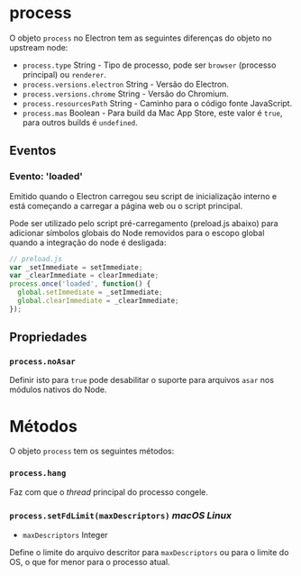 # process
O objeto `process` no Electron tem as seguintes diferenças do objeto no upstream node:

* `process.type` String - Tipo de processo, pode ser `browser` (processo principal) 
ou `renderer`.
* `process.versions.electron` String - Versão do Electron.
* `process.versions.chrome` String - Versão do Chromium.
* `process.resourcesPath` String - Caminho para o código fonte JavaScript.
* `process.mas` Boolean - Para build da Mac App Store, este valor é `true`, para outros builds é `undefined`.

## Eventos

### Evento: 'loaded'

Emitido quando o Electron carregou seu script de inicialização interno e está começando a carregar a página web ou o script principal.

Pode ser utilizado pelo script pré-carregamento (preload.js abaixo) para adicionar símbolos globais do Node removidos para o escopo global quando a integração do node é desligada:

```js
// preload.js
var _setImmediate = setImmediate;
var _clearImmediate = clearImmediate;
process.once('loaded', function() {
  global.setImmediate = _setImmediate;
  global.clearImmediate = _clearImmediate;
});
```

## Propriedades

### `process.noAsar`

Definir isto para `true` pode desabilitar o suporte para arquivos `asar` nos módulos nativos do Node.

# Métodos

O objeto `process` tem os seguintes métodos:

### `process.hang`

Faz com que o *thread* principal do processo congele.

### `process.setFdLimit(maxDescriptors)` _macOS_ _Linux_

* `maxDescriptors` Integer

Define o limite do arquivo descritor para `maxDescriptors` ou para o limite do OS, 
o que for menor para o processo atual.
